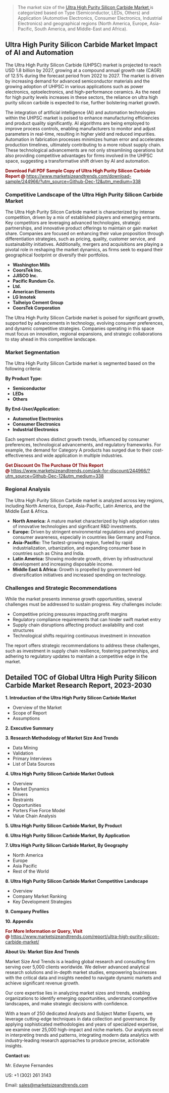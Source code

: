<blockquote><p>The market size of the <a href="https://www.marketsizeandtrends.com/download-sample/244966/?utm_source=Github-Dec-12&amp;utm_medium=338" target="_blank">Ultra High Purity Silicon Carbide Market </a>is categorized based on Type (Semiconductor, LEDs, Others) and Application (Automotive Electronics, Consumer Electronics, Industrial Electronics) and geographical regions (North America, Europe, Asia-Pacific, South America, and Middle-East and Africa).</p></blockquote><p><h2>Ultra High Purity Silicon Carbide Market Impact of AI and Automation</h2><p>The Ultra High Purity Silicon Carbide (UHPSC) market is projected to reach USD 1.8 billion by 2027, growing at a compound annual growth rate (CAGR) of 12.5% during the forecast period from 2022 to 2027. The market is driven by increasing demand for advanced semiconductor materials and the growing adoption of UHPSC in various applications such as power electronics, optoelectronics, and high-performance ceramics. As the need for high purity levels increases in these sectors, the reliance on ultra high purity silicon carbide is expected to rise, further bolstering market growth.</p><p>The integration of artificial intelligence (AI) and automation technologies within the UHPSC market is poised to enhance manufacturing efficiencies and product quality significantly. AI algorithms are being employed to improve process controls, enabling manufacturers to monitor and adjust parameters in real-time, resulting in higher yield and reduced impurities. Automation in fabrication processes minimizes human error and accelerates production timelines, ultimately contributing to a more robust supply chain. These technological advancements are not only streamlining operations but also providing competitive advantages for firms involved in the UHPSC space, suggesting a transformative shift driven by AI and automation.</p></p><p><strong><span style="color: #800000;">Download Full PDF Sample Copy of Ultra High Purity Silicon Carbide Report @</span>&nbsp;</strong><a href="https://www.marketsizeandtrends.com/download-sample/244966/?utm_source=Github-Dec-12&amp;utm_medium=338">https://www.marketsizeandtrends.com/download-sample/244966/?utm_source=Github-Dec-12&amp;utm_medium=338</a></p><h3>Competitive Landscape of the Ultra High Purity Silicon Carbide Market</h3><p>The Ultra High Purity Silicon Carbide market is characterized by intense competition, driven by a mix of established players and emerging entrants. Key competitors are leveraging advanced technologies, strategic partnerships, and innovative product offerings to maintain or gain market share. Companies are focused on enhancing their value proposition through differentiation strategies, such as pricing, quality, customer service, and sustainability initiatives. Additionally, mergers and acquisitions are playing a pivotal role in reshaping the market dynamics, as firms seek to expand their geographical footprint or diversify their portfolios.</p><p><strong><p><ul><li>Washington Mills </li><li> CoorsTek Inc. </li><li> JJISCO Inc. </li><li> Pacific Rundum Co. </li><li> Ltd. </li><li> American Elements </li><li> LG Innotek </li><li> Taiheiyo Cement Group </li><li> CoorsTek Corporation</p></li></ul></p></strong></p><p>The Ultra High Purity Silicon Carbide market is poised for significant growth, supported by advancements in technology, evolving consumer preferences, and dynamic competitive strategies. Companies operating in this space must focus on innovation, regional expansions, and strategic collaborations to stay ahead in this competitive landscape.</p><h3>Market Segmentation</h3><p>The Ultra High Purity Silicon Carbide market is segmented based on the following criteria:</p><p><strong>By Product Type:</strong></p><p><strong><p><ul><li>Semiconductor </li><li> LEDs </li><li> Others</p></li></ul></p></strong></p><p><strong>By End-User/Application:</strong></p><p><strong><p><ul><li>Automotive Electronics </li><li> Consumer Electronics </li><li> Industrial Electronics</p></li></ul></p></strong></p><p>Each segment shows distinct growth trends, influenced by consumer preferences, technological advancements, and regulatory frameworks. For example, the demand for Category A products has surged due to their cost-effectiveness and wide application in multiple industries.</p><p><strong><span style="color: #800000;">Get Discount On The Purchase Of This Report @&nbsp;</span></strong><a href="https://www.marketsizeandtrends.com/ask-for-discount/244966/?utm_source=Github-Dec-12&amp;utm_medium=338">https://www.marketsizeandtrends.com/ask-for-discount/244966/?utm_source=Github-Dec-12&amp;utm_medium=338</a></p><h3>Regional Analysis</h3><p>The Ultra High Purity Silicon Carbide market is analyzed across key regions, including North America, Europe, Asia-Pacific, Latin America, and the Middle East &amp; Africa.</p><ul><li><strong>North America:</strong> A mature market characterized by high adoption rates of innovative technologies and significant R&amp;D investments.</li><li><strong>Europe:</strong> Driven by stringent environmental regulations and growing consumer awareness, especially in countries like Germany and France.</li><li><strong>Asia-Pacific:</strong> The fastest-growing region, fueled by rapid industrialization, urbanization, and expanding consumer base in countries such as China and India.</li><li><strong>Latin America:</strong> Showing moderate growth, driven by infrastructural development and increasing disposable income.</li><li><strong>Middle East &amp; Africa:</strong> Growth is propelled by government-led diversification initiatives and increased spending on technology.</li></ul><h3>Challenges and Strategic Recommendations</h3><p>While the market presents immense growth opportunities, several challenges must be addressed to sustain progress. Key challenges include:</p><ul><li>Competitive pricing pressures impacting profit margins</li><li>Regulatory compliance requirements that can hinder swift market entry</li><li>Supply chain disruptions affecting product availability and cost structures</li><li>Technological shifts requiring continuous investment in innovation</li></ul><p>The report offers strategic recommendations to address these challenges, such as investment in supply chain resilience, fostering partnerships, and adhering to regulatory updates to maintain a competitive edge in the market.</p><h2>Detailed TOC of Global Ultra High Purity Silicon Carbide Market Research Report, 2023-2030</h2><p><strong>1. Introduction of the Ultra High Purity Silicon Carbide Market</strong></p><ul><li>Overview of the Market</li><li>Scope of Report</li><li>Assumptions&nbsp;</li></ul><p><strong>2. Executive Summary</strong></p><p><strong>3. Research Methodology of <strong>Market Size And Trends</strong></strong></p><ul><li>Data Mining</li><li>Validation</li><li>Primary Interviews</li><li>List of Data Sources&nbsp;</li></ul><p><strong>4. Ultra High Purity Silicon Carbide Market Outlook</strong></p><ul><li>Overview</li><li>Market Dynamics</li><li>Drivers</li><li>Restraints</li><li>Opportunities</li><li>Porters Five Force Model</li><li>Value Chain Analysis&nbsp;</li></ul><p><strong>5. Ultra High Purity Silicon Carbide Market, By Product</strong></p><p><strong>6. Ultra High Purity Silicon Carbide Market, By Application</strong></p><p><strong>7. Ultra High Purity Silicon Carbide Market, By Geography</strong></p><ul><li>North America</li><li>Europe</li><li>Asia Pacific</li><li>Rest of the World&nbsp;</li></ul><p><strong>8. Ultra High Purity Silicon Carbide Market Competitive Landscape</strong></p><ul><li>Overview</li><li>Company Market Ranking</li><li>Key Development Strategies&nbsp;</li></ul><p><strong>9. Company Profiles</strong></p><p><strong>10. Appendix</strong></p><p><strong><span style="color: #800000;">For More Information or Query, Visit @&nbsp;</span></strong><a href="https://www.marketsizeandtrends.com/report/ultra-high-purity-silicon-carbide-market/">https://www.marketsizeandtrends.com/report/ultra-high-purity-silicon-carbide-market/</a></p><p></p><p><strong>About Us:&nbsp;Market Size And Trends</strong></p><p>Market Size And Trends&nbsp;is a leading global research and consulting firm serving over 5,000 clients worldwide. We deliver advanced analytical research solutions and in-depth market studies, empowering businesses with the critical data and insights needed to navigate dynamic markets and achieve significant revenue growth.</p><p>Our core expertise lies in analyzing market sizes and trends, enabling organizations to identify emerging opportunities, understand competitive landscapes, and make strategic decisions with confidence.</p><p>With a team of 250 dedicated Analysts and Subject Matter Experts, we leverage cutting-edge techniques in data collection and governance. By applying sophisticated methodologies and years of specialized expertise, we examine over 25,000 high-impact and niche markets. Our analysts excel in interpreting trends and patterns, integrating modern data analytics with industry-leading research approaches to produce precise, actionable insights.</p><p><strong>Contact us:</strong></p><p>Mr. Edwyne Fernandes</p><p>US: +1 (302) 261 3143</p><p>Email: <a href="mailto:sales@marketsizeandtrends.com">sales@marketsizeandtrends.com</a>&nbsp;</p>
